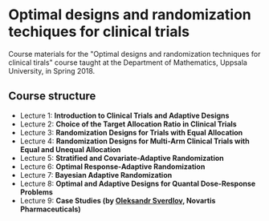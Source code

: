 # Optimal designs and randomization techiques for clinical trials

Course materials for the "Optimal designs and randomization techniques for clinical tirals" course taught at the Department of Mathematics, Uppsala University, in Spring 2018.

## Course structure

- Lecture 1: __Introduction to Clinical Trials and Adaptive Designs__
- Lecture 2: __Choice of the Target Allocation Ratio in Clinical Trials__
- Lecture 3: __Randomization Designs for Trials with Equal Allocation__
- Lecture 4: __Randomization Designs for Multi-Arm Clinical Trials with Equal and Unequal Allocation__
- Lecture 5: __Stratified and Covariate-Adaptive Randomization__
- Lecture 6: __Optimal Response-Adaptive Randomization__
- Lecture 7: __Bayesian Adaptive Randomization__
- Lecture 8: __Optimal and Adaptive Designs for Quantal Dose-Response Problems__
- Lecture 9: __Case Studies (by [Oleksandr Sverdlov](https://scholar.google.com/citations?user=BNItFkEAAAAJ&hl=en), Novartis Pharmaceuticals)__

## 